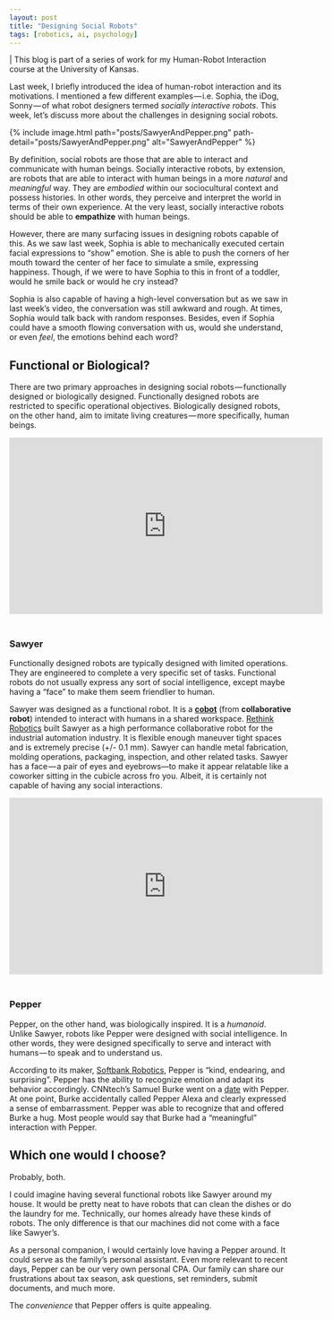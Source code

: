 ```yaml
---
layout: post
title: "Designing Social Robots"
tags: [robotics, ai, psychology]
---
```


| This blog is part of a series of work for my Human-Robot Interaction course at the University of Kansas.

Last week, I briefly introduced the idea of human-robot interaction and its motivations. I mentioned a few different examples — i.e. Sophia, the iDog, Sonny — of what robot designers termed _socially interactive robots_. This week, let’s discuss more about the challenges in designing social robots.

{% include image.html path="posts/SawyerAndPepper.png" path-detail="posts/SawyerAndPepper.png" alt="SawyerAndPepper" %}

By definition, social robots are those that are able to interact and communicate with human beings. Socially interactive robots, by extension, are robots that are able to interact with human beings in a more _natural_ and _meaningful_ way. They are _embodied_ within our sociocultural context and possess histories. In other words, they perceive and interpret the world in terms of their own experience. At the very least, socially interactive robots should be able to **empathize** with human beings.

However, there are many surfacing issues in designing robots capable of this. As we saw last week, Sophia is able to mechanically executed certain facial expressions to “show” emotion. She is able to push the corners of her mouth toward the center of her face to simulate a smile, expressing happiness. Though, if we were to have Sophia to this in front of a toddler, would he smile back or would he cry instead?

Sophia is also capable of having a high-level conversation but as we saw in last week’s video, the conversation was still awkward and rough. At times, Sophia would talk back with random responses. Besides, even if Sophia could have a smooth flowing conversation with us, would she understand, or even _feel_, the emotions behind each word?

## Functional or Biological?

There are two primary approaches in designing social robots — functionally designed or biologically designed. Functionally designed robots are restricted to specific operational objectives. Biologically designed robots, on the other hand, aim to imitate living creatures — more specifically, human beings.

<iframe width="560" height="315" src="https://www.youtube.com/embed/S4mULTknb2I" style="margin-bottom:20px;" frameborder="0" allow="autoplay; encrypted-media" allowfullscreen></iframe>

### Sawyer

Functionally designed robots are typically designed with limited operations. They are engineered to complete a very specific set of tasks. Functional robots do not usually express any sort of social intelligence, except maybe having a “face” to make them seem friendlier to human.

Sawyer was designed as a functional robot. It is a [**cobot**](https://en.wikipedia.org/wiki/Cobot) (from **collaborative robot**) intended to interact with humans in a shared workspace. [Rethink Robotics](http://www.rethinkrobotics.com/) built Sawyer as a high performance collaborative robot for the industrial automation industry. It is flexible enough maneuver tight spaces and is extremely precise (+/- 0.1 mm). Sawyer can handle metal fabrication, molding operations, packaging, inspection, and other related tasks. Sawyer has a face — a pair of eyes and eyebrows—to make it appear relatable like a coworker sitting in the cubicle across fro you. Albeit, it is certainly not capable of having any social interactions.

<iframe width="560" height="315" src="https://www.youtube.com/embed/oDeQCIkrLvc" style="margin-bottom:20px;" frameborder="0" allow="autoplay; encrypted-media" allowfullscreen></iframe>

### Pepper

Pepper, on the other hand, was biologically inspired. It is a _humanoid_. Unlike Sawyer, robots like Pepper were designed with social intelligence. In other words, they were designed specifically to serve and interact with humans — to speak and to understand us.

According to its maker, [Softbank Robotics](https://www.ald.softbankrobotics.com/en/robots/pepper), Pepper is “kind, endearing, and surprising”. Pepper has the ability to recognize emotion and adapt its behavior accordingly. CNNtech’s Samuel Burke went on a [date](http://money.cnn.com/video/technology/2017/01/05/pepper-humanoid-robot-demonstration.cnnmoney/index.html) with Pepper. At one point, Burke accidentally called Pepper Alexa and clearly expressed a sense of embarrassment. Pepper was able to recognize that and offered Burke a hug. Most people would say that Burke had a “meaningful” interaction with Pepper.

## Which one would I choose?

Probably, both.

I could imagine having several functional robots like Sawyer around my house. It would be pretty neat to have robots that can clean the dishes or do the laundry for me. Technically, our homes already have these kinds of robots. The only difference is that our machines did not come with a face like Sawyer’s.

As a personal companion, I would certainly love having a Pepper around. It could serve as the family’s personal assistant. Even more relevant to recent days, Pepper can be our very own personal CPA. Our family can share our frustrations about tax season, ask questions, set reminders, submit documents, and much more.

The _convenience_ that Pepper offers is quite appealing.
